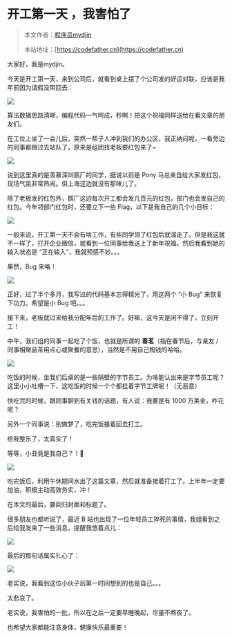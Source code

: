 # 开工第一天 ，我害怕了

> 本文作者：[程序员mydjin](https://yuyuanweb.feishu.cn/wiki/Abldw5WkjidySxkKxU2cQdAtnah)
>
> 本站地址：[https://codefather.cn](https://codefather.cn)

大家好，我是mydjin。

今天是开工第一天，来到公司后，就看到桌上摆了个公司发的好运对联，应该是我年前因为请假没带回去：

![](https://pic.yupi.icu/5563/202311041328899.png)

算法数据思路清晰，编程代码一气呵成，秒啊！把这个祝福同样送给在看文章的朋友们。

在工位上坐了一会儿后，突然一帮子人冲到我们的办公区，我正纳闷呢，一看旁边的同事都跟过去站队了，原来是组团找老板要红包来了~

![](https://pic.yupi.icu/5563/202311041328850.png)

说到这里真的是羡慕深圳鹅厂的同学，据说以前是 Pony 马总亲自给大家发红包，现场气氛非常热闹。但上海这边就没有那味儿了。

除了老板发的红包外，鹅厂这边每次开工都会发几百元的红包，部门也会发自己的红包。今年领部门红包时，还要立下一些 Flag，以下是我自己的几个小目标：

![](https://pic.yupi.icu/5563/202311041328060.png)

一般来说，开工第一天不会有啥工作，有些同学领了红包后就溜走了。但是我这就不一样了，打开企业微信，就看到一位同事给我送上了新年祝福。然后我看到她的输入状态是 “正在输入”，我就预感不妙。。。

果然，Bug 来咯！

![](https://pic.yupi.icu/5563/202311041328551.png)

正好，过了半个多月，我写过的代码基本忘得精光了，用这两个 “小 Bug” 来恢复下功力。希望是小 Bug 吧。。。

接下来，老板就过来给我分配年后的工作了。好嘛，这今天是闲不得了，立刻开工！

中午，我们组的同事一起吃了个饭，也就是所谓的 **春茗**（指在春节后，与亲友 / 同事相聚品茶用点心或聚餐的意思），当然是不用自己掏钱的哈哈。

![](https://pic.yupi.icu/5563/202311041329805.png)

吃饭的时候，坐我们后桌的是一些隔壁的字节员工。为啥能认出来是字节员工呢？这里小小吐槽一下，这吃饭的时候一个个都挂着字节工牌呢！（无恶意）

快吃完的时候，跟同事聊到有关钱的话题，有人说：我要是有 1000 万美金，咋花呢？

另外一个同事说：别做梦了，吃完饭接着回去打工。

给我整乐了，太真实了！

等等，小丑竟是我自己？！🤡

![](https://pic.yupi.icu/5563/202311041328493.png)

吃完饭后，利用午休期间水出了这篇文章，然后就准备接着打工了。上半年一定要加油，积极主动高效务实，冲！

在本文的最后，要回归封面和标题了。

很多朋友也都听说了，最近 B 站也出现了一位年轻员工猝死的事情，我姐看到之后给我发来了一些消息，提醒我悠着点儿：

![](https://pic.yupi.icu/5563/202311041328908.png)

最后的那句话属实扎心了：

![](https://pic.yupi.icu/5563/202311041328958.png)

老实说，我看到这位小伙子后第一时间想到的也是自己。。。

太悲哀了。

老实说，我害怕的一批，所以在之后一定要早睡晚起，尽量不熬夜了。

也希望大家都能注意身体，健康快乐最重要！